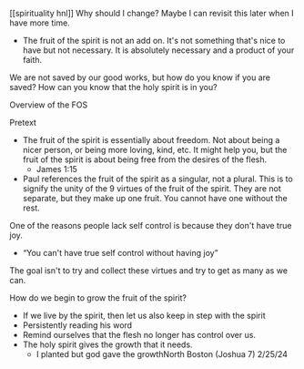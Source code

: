 [[spirituality hnl]]
Why should I change? Maybe I can revisit this later when I have more time.

- The fruit of the spirit is not an add on. It's not something that's nice to have but not necessary. It is absolutely necessary and a product of your faith.

We are not saved by our good works, but how do you know if you are saved? How can you know that the holy spirit is in you?

Overview of the FOS

Pretext

- The fruit of the spirit is essentially about freedom. Not about being a nicer person, or being more loving, kind, etc. It might help you, but the fruit of the spirit is about being free from the desires of the flesh.
    - James 1:15
- Paul references the fruit of the spirit as a singular, not a plural. This is to signify the unity of the 9 virtues of the fruit of the spirit. They are not separate, but they make up one fruit. You cannot have one without the rest.

One of the reasons people lack self control is because they don't have true joy.

- “You can't have true self control without having joy”

The goal isn't to try and collect these virtues and try to get as many as we can.

How do we begin to grow the fruit of the spirit?

- If we live by the spirit, then let us also keep in step with the spirit
- Persistently reading his word
- Remind ourselves that the flesh no longer has control over us.
- The holy spirit gives the growth that it needs.
    - I planted but god gave the growthNorth Boston (Joshua 7) 2/25/24